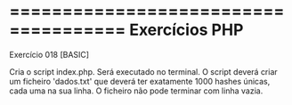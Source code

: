 =====================================
Exercícios PHP
=====================================
Exercício 018
[BASIC]

Cria o script index.php. Será executado no terminal.
O script deverá criar um ficheiro 'dados.txt' que deverá ter
exatamente 1000 hashes únicas, cada uma na sua linha.
O ficheiro não pode terminar com linha vazia.
